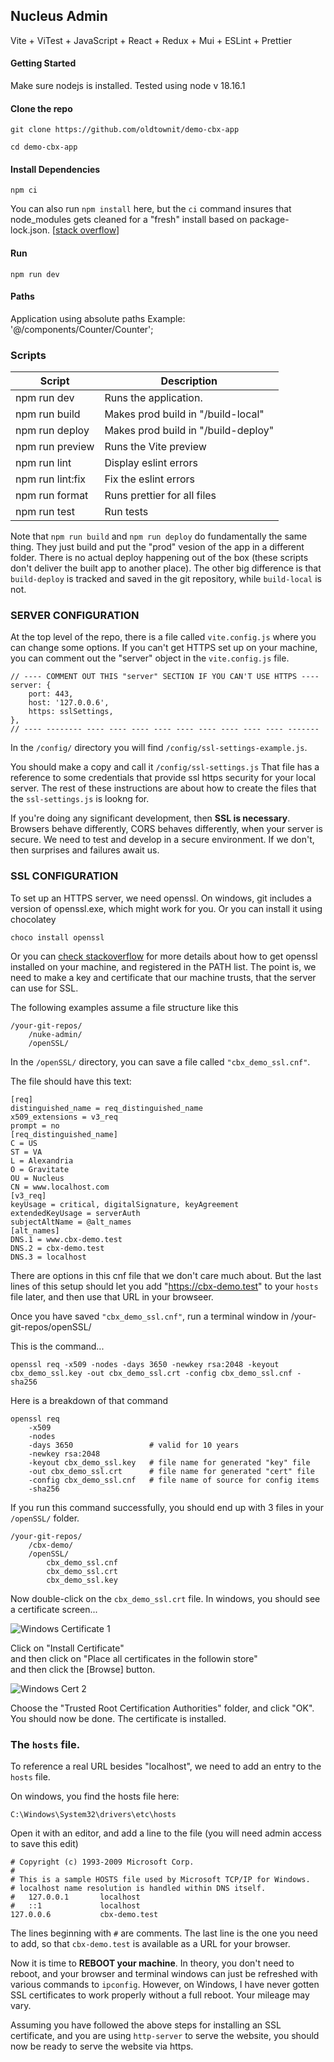 ## Nucleus Admin

Vite + ViTest + JavaScript + React + Redux + Mui + ESLint + Prettier

#### Getting Started

Make sure nodejs is installed.  Tested using node v 18.16.1

#### Clone the repo

```
git clone https://github.com/oldtownit/demo-cbx-app
```

```
cd demo-cbx-app
```

#### Install Dependencies

```
npm ci
```

You can also run `npm install` here, but the `ci` command insures that node_modules gets cleaned for a "fresh" install based on package-lock.json.  [[stack overflow](https://stackoverflow.com/questions/52499617/what-is-the-difference-between-npm-install-and-npm-ci)]

#### Run

```
npm run dev
```

#### Paths

Application using absolute paths
Example: '@/components/Counter/Counter';


### Scripts


| Script           | Description                         |
| ---------------- | ----------------------------------  |
| npm run dev      | Runs the application.               |
| npm run build    | Makes prod build in "/build-local"  |
| npm run deploy   | Makes prod build in "/build-deploy" |
| npm run preview  | Runs the Vite preview               |
| npm run lint     | Display eslint errors               |
| npm run lint:fix | Fix the eslint errors               |
| npm run format   | Runs prettier for all files         |
| npm run test     | Run tests                           |


Note that `npm run build` and `npm run deploy` do fundamentally the same thing.  They just build and put the "prod" vesion of the app in a different folder.  There is no actual deploy happening out of the box (these scripts don't deliver the built app to another place).  The other big difference is that `build-deploy` is tracked and saved in the git repository, while `build-local` is not.


### SERVER CONFIGURATION

At the top level of the repo, there is a file called `vite.config.js` where you can change some options.  If you can't get HTTPS set up on your machine, you can comment out the "server" object in the `vite.config.js` file.

```
// ---- COMMENT OUT THIS "server" SECTION IF YOU CAN'T USE HTTPS ----
server: {
    port: 443,
    host: '127.0.0.6',
    https: sslSettings,
},
// ---- -------- ---- ---- ---- ---- ---- ---- ---- ---- ---- -------

```

In the `/config/` directory you will find `/config/ssl-settings-example.js`.  

You should make a copy and call it `/config/ssl-settings.js`  That file has a reference to some credentials that provide ssl https security for your local server.  The rest of these instructions are about how to create the files that the `ssl-settings.js` is lookng for.

If you're doing any significant development, then **SSL is necessary**.  Browsers behave differently, CORS behaves differently, when your server is secure.  We need to test and develop in a secure environment.  If we don't, then surprises and failures await us.

### SSL CONFIGURATION

To set up an HTTPS server, we need openssl.  On windows, git includes a version of openssl.exe, which might work for you.  Or you can install it using chocolatey

```
choco install openssl
```

Or you can [check stackoverflow](https://stackoverflow.com/questions/50625283/how-to-install-openssl-in-windows-10) for more details about how to get openssl installed on your machine, and registered in the PATH list.  The point is, we need to make a key and certificate that our machine trusts, that the server can use for SSL.

The following examples assume a file structure like this

```
/your-git-repos/
    /nuke-admin/
    /openSSL/
```

In the `/openSSL/` directory, you can save a file called `"cbx_demo_ssl.cnf"`.

The file should have this text:

```
[req]
distinguished_name = req_distinguished_name
x509_extensions = v3_req
prompt = no
[req_distinguished_name]
C = US
ST = VA
L = Alexandria
O = Gravitate
OU = Nucleus
CN = www.localhost.com
[v3_req]
keyUsage = critical, digitalSignature, keyAgreement
extendedKeyUsage = serverAuth
subjectAltName = @alt_names
[alt_names]
DNS.1 = www.cbx-demo.test
DNS.2 = cbx-demo.test
DNS.3 = localhost
```

There are options in this cnf file that we don't care much about.  But the last lines of this setup should let you add "https://cbx-demo.test" to your `hosts` file later, and then use that URL in your browseer.

Once you have saved `"cbx_demo_ssl.cnf"`, run a terminal window in /your-git-repos/openSSL/

This is the command...

```
openssl req -x509 -nodes -days 3650 -newkey rsa:2048 -keyout cbx_demo_ssl.key -out cbx_demo_ssl.crt -config cbx_demo_ssl.cnf -sha256

```

Here is a breakdown of that command

```
openssl req 
    -x509 
    -nodes 
    -days 3650                 # valid for 10 years
    -newkey rsa:2048 
    -keyout cbx_demo_ssl.key   # file name for generated "key" file
    -out cbx_demo_ssl.crt      # file name for generated "cert" file
    -config cbx_demo_ssl.cnf   # file name of source for config items
    -sha256
```

If you run this command successfully, you should end up with 3 files in your `/openSSL/` folder.

```
/your-git-repos/
    /cbx-demo/
    /openSSL/
        cbx_demo_ssl.cnf
        cbx_demo_ssl.crt
        cbx_demo_ssl.key
```

Now double-click on the `cbx_demo_ssl.crt` file.  In windows, you should see a certificate screen...

![Windows Certificate 1](https://user-images.githubusercontent.com/556467/148208938-e47549dc-1db8-4827-a03d-ed55997db0b3.png)

Click on "Install Certificate"  
and then click on "Place all certificates in the followin store"   
and then click the [Browse] button.

![Windows Cert 2](https://user-images.githubusercontent.com/556467/148209535-2c72c0d3-f6b8-4ebe-afd4-02f1a7b73e85.png)

Choose the "Trusted Root Certification Authorities" folder, and click "OK".  You should now be done.  The certificate is installed.

### The `hosts` file.

To reference a real URL besides "localhost", we need to add an entry to the `hosts` file.

On windows, you find the hosts file here:

```
C:\Windows\System32\drivers\etc\hosts
```

Open it with an editor, and add a line to the file (you will need admin access to save this edit)

```
# Copyright (c) 1993-2009 Microsoft Corp.
#
# This is a sample HOSTS file used by Microsoft TCP/IP for Windows.
# localhost name resolution is handled within DNS itself.
#   127.0.0.1       localhost
#   ::1             localhost
127.0.0.6           cbx-demo.test
```

The lines beginning with `#` are comments.  The last line is the one you need to add, so that `cbx-demo.test` is available as a URL for your browser.

Now it is time to **REBOOT your machine**.  In theory, you don't need to reboot, and your browser and terminal windows can just be refreshed with various commands to `ipconfig`.  However, on Windows, I have never gotten SSL certificates to work properly without a full reboot.  Your mileage may vary.

Assuming you have followed the above steps for installing an SSL certificate, and you are using `http-server` to serve the website, you should now be ready to serve the website via https.  

